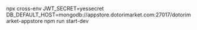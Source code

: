 npx cross-env JWT_SECRET=yessecret DB_DEFAULT_HOST=mongodb://appstore.dotorimarket.com:27017/dotorimarket-appstore npm run start-dev